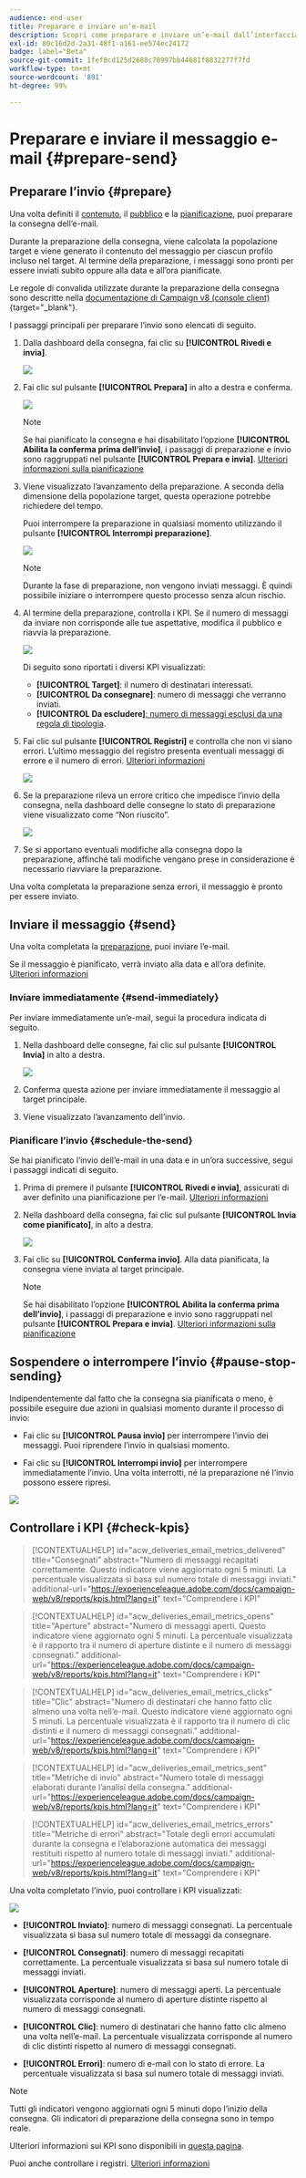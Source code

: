 ```yaml
---
audience: end-user
title: Preparare e inviare un’e-mail
description: Scopri come preparare e inviare un’e-mail dall’interfaccia utente di Campaign Web
exl-id: 80c16d2d-2a31-48f1-a161-ee574ec24172
badge: label="Beta"
source-git-commit: 1fef8cd125d2688c70997bb44681f0832277f7fd
workflow-type: tm+mt
source-wordcount: '891'
ht-degree: 99%

---
```



# Preparare e inviare il messaggio e-mail {#prepare-send}

## Preparare l’invio {#prepare}

Una volta definiti il [contenuto](../content/edit-content.md), il [pubblico](../audience/add-audience.md) e la [pianificazione](../msg/gs-messages.md#schedule-the-delivery-sending-gs-schedule), puoi preparare la consegna dell’e-mail.

Durante la preparazione della consegna, viene calcolata la popolazione target e viene generato il contenuto del messaggio per ciascun profilo incluso nel target. Al termine della preparazione, i messaggi sono pronti per essere inviati subito oppure alla data e all’ora pianificate.

Le regole di convalida utilizzate durante la preparazione della consegna sono descritte nella [documentazione di Campaign v8 (console client)](https://experienceleague.adobe.com/docs/campaign/campaign-v8/campaigns/send/validate/delivery-analysis.html?lang=it){target="_blank"}.

I passaggi principali per preparare l’invio sono elencati di seguito.

1. Dalla dashboard della consegna, fai clic su **[!UICONTROL Rivedi e invia]**.

   ![](assets/email-review-and-send.png)


1. Fai clic sul pulsante **[!UICONTROL Prepara]** in alto a destra e conferma.

   ![](assets/email-prepare.png)

   >[!NOTE]
   >
   >Se hai pianificato la consegna e hai disabilitato l’opzione **[!UICONTROL Abilita la conferma prima dell’invio]**, i passaggi di preparazione e invio sono raggruppati nel pulsante **[!UICONTROL Prepara e invia]**. [Ulteriori informazioni sulla pianificazione](../msg/gs-messages.md#gs-schedule)

1. Viene visualizzato l’avanzamento della preparazione. A seconda della dimensione della popolazione target, questa operazione potrebbe richiedere del tempo.

   Puoi interrompere la preparazione in qualsiasi momento utilizzando il pulsante **[!UICONTROL Interrompi preparazione]**.

   ![](assets/email-stop-preparation.png)

   >[!NOTE]
   >Durante la fase di preparazione, non vengono inviati messaggi. È quindi possibile iniziare o interrompere questo processo senza alcun rischio.

1. Al termine della preparazione, controlla i KPI. Se il numero di messaggi da inviare non corrisponde alle tue aspettative, modifica il pubblico e riavvia la preparazione.

   ![](assets/email-preparation-complete.png)

   Di seguito sono riportati i diversi KPI visualizzati:

   * **[!UICONTROL Target]**: il numero di destinatari interessati.
   * **[!UICONTROL Da consegnare]**: numero di messaggi che verranno inviati.
   * **[!UICONTROL Da escludere]**[: numero di messaggi esclusi da una regola di tipologia](../advanced-settings/delivery-settings.md#typology).

1. Fai clic sul pulsante **[!UICONTROL Registri]** e controlla che non vi siano errori. L’ultimo messaggio del registro presenta eventuali messaggi di errore e il numero di errori. [Ulteriori informazioni](delivery-logs.md)

   ![](assets/email-prepare-logs.png)

1. Se la preparazione rileva un errore critico che impedisce l’invio della consegna, nella dashboard delle consegne lo stato di preparazione viene visualizzato come “Non riuscito”.

   ![](assets/email-prepare-error.png)

1. Se si apportano eventuali modifiche alla consegna dopo la preparazione, affinché tali modifiche vengano prese in considerazione è necessario riavviare la preparazione.

Una volta completata la preparazione senza errori, il messaggio è pronto per essere inviato.

## Inviare il messaggio {#send}


Una volta completata la [preparazione](#prepare), puoi inviare l’e-mail.

Se il messaggio è pianificato, verrà inviato alla data e all’ora definite. [Ulteriori informazioni](../msg/gs-messages.md#gs-schedule)

### Inviare immediatamente {#send-immediately}

Per inviare immediatamente un’e-mail, segui la procedura indicata di seguito.

1. Nella dashboard delle consegne, fai clic sul pulsante **[!UICONTROL Invia]** in alto a destra.

   ![](assets/email-send.png)

1. Conferma questa azione per inviare immediatamente il messaggio al target principale.

1. Viene visualizzato l’avanzamento dell’invio.

### Pianificare l’invio {#schedule-the-send}

Se hai pianificato l’invio dell’e-mail in una data e in un’ora successive, segui i passaggi indicati di seguito.

1. Prima di premere il pulsante **[!UICONTROL Rivedi e invia]**, assicurati di aver definito una pianificazione per l’e-mail. [Ulteriori informazioni](../msg/gs-messages.md#gs-schedule)

1. Nella dashboard della consegna, fai clic sul pulsante **[!UICONTROL Invia come pianificato]**, in alto a destra.

   ![](assets/email-send-as-scheduled.png)

1. Fai clic su **[!UICONTROL Conferma invio]**. Alla data pianificata, la consegna viene inviata al target principale.

   >[!NOTE]
   >
   >Se hai disabilitato l’opzione **[!UICONTROL Abilita la conferma prima dell’invio]**, i passaggi di preparazione e invio sono raggruppati nel pulsante **[!UICONTROL Prepara e invia]**. [Ulteriori informazioni sulla pianificazione](../msg/gs-messages.md#gs-schedule)

## Sospendere o interrompere l’invio {#pause-stop-sending}

Indipendentemente dal fatto che la consegna sia pianificata o meno, è possibile eseguire due azioni in qualsiasi momento durante il processo di invio:

* Fai clic su **[!UICONTROL Pausa invio]** per interrompere l’invio dei messaggi. Puoi riprendere l’invio in qualsiasi momento.

* Fai clic su **[!UICONTROL Interrompi invio]** per interrompere immediatamente l’invio. Una volta interrotti, né la preparazione né l’invio possono essere ripresi.

![](assets/email-send-pause-or-stop.png)

## Controllare i KPI {#check-kpis}

>[!CONTEXTUALHELP]
>id="acw_deliveries_email_metrics_delivered"
>title="Consegnati"
>abstract="Numero di messaggi recapitati correttamente. Questo indicatore viene aggiornato ogni 5 minuti. La percentuale visualizzata si basa sul numero totale di messaggi inviati."
>additional-url="https://experienceleague.adobe.com/docs/campaign-web/v8/reports/kpis.html?lang=it" text="Comprendere i KPI"

>[!CONTEXTUALHELP]
>id="acw_deliveries_email_metrics_opens"
>title="Aperture"
>abstract="Numero di messaggi aperti. Questo indicatore viene aggiornato ogni 5 minuti. La percentuale visualizzata è il rapporto tra il numero di aperture distinte e il numero di messaggi consegnati."
>additional-url="https://experienceleague.adobe.com/docs/campaign-web/v8/reports/kpis.html?lang=it" text="Comprendere i KPI"


>[!CONTEXTUALHELP]
>id="acw_deliveries_email_metrics_clicks"
>title="Clic"
>abstract="Numero di destinatari che hanno fatto clic almeno una volta nell’e-mail. Questo indicatore viene aggiornato ogni 5 minuti. La percentuale visualizzata è il rapporto tra il numero di clic distinti e il numero di messaggi consegnati."
>additional-url="https://experienceleague.adobe.com/docs/campaign-web/v8/reports/kpis.html?lang=it" text="Comprendere i KPI"


>[!CONTEXTUALHELP]
>id="acw_deliveries_email_metrics_sent"
>title="Metriche di invio"
>abstract="Numero totale di messaggi elaborati durante l’analisi della consegna."
>additional-url="https://experienceleague.adobe.com/docs/campaign-web/v8/reports/kpis.html?lang=it" text="Comprendere i KPI"


>[!CONTEXTUALHELP]
>id="acw_deliveries_email_metrics_errors"
>title="Metriche di errori"
>abstract="Totale degli errori accumulati durante la consegna e l’elaborazione automatica dei messaggi restituiti rispetto al numero totale di messaggi inviati."
>additional-url="https://experienceleague.adobe.com/docs/campaign-web/v8/reports/kpis.html?lang=it" text="Comprendere i KPI"


Una volta completato l’invio, puoi controllare i KPI visualizzati:

![](assets/email-send-kpis.png)

* **[!UICONTROL Inviato]**: numero di messaggi consegnati. La percentuale visualizzata si basa sul numero totale di messaggi da consegnare.

* **[!UICONTROL Consegnati]**: numero di messaggi recapitati correttamente. La percentuale visualizzata si basa sul numero totale di messaggi inviati.

* **[!UICONTROL Aperture]**: numero di messaggi aperti. La percentuale visualizzata corrisponde al numero di aperture distinte rispetto al numero di messaggi consegnati.

* **[!UICONTROL Clic]**: numero di destinatari che hanno fatto clic almeno una volta nell’e-mail. La percentuale visualizzata corrisponde al numero di clic distinti rispetto al numero di messaggi consegnati.

* **[!UICONTROL Errori]**: numero di e-mail con lo stato di errore. La percentuale visualizzata si basa sul numero totale di messaggi inviati.

>[!NOTE]
>
>Tutti gli indicatori vengono aggiornati ogni 5 minuti dopo l’inizio della consegna. Gli indicatori di preparazione della consegna sono in tempo reale.

Ulteriori informazioni sui KPI sono disponibili in [questa pagina](../reporting/kpis.md).

Puoi anche controllare i registri. [Ulteriori informazioni](delivery-logs.md)
